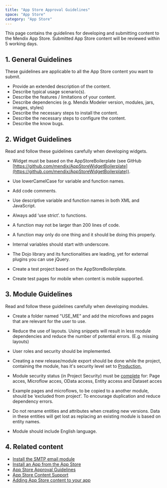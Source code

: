 ```yaml
---
title: "App Store Approval Guidelines"
space: "App Store"
category: "App Store"
---
```



This page contains the guidelines for developing and submitting content to the Mendix App Store. Submitted App Store content will be reviewed within 5 working days.

## 1. General Guidelines

These guidelines are applicable to all the App Store content you want to submit.

*   Provide an extended description of the content.
*   Describe typical usage scenario(s).
*   Describe the features / limitations of your content.
*   Describe dependencies (e.g. Mendix Modeler version, modules, jars, images, styles)
*   Describe the necessary steps to install the content.
*   Describe the necessary steps to configure the content.
*   Describe the know bugs.

## 2\. Widget Guidelines

Read and follow these guidelines carefully when developing widgets.

*   Widget must be based on the AppStoreBoilerplate (see GitHub [https://github.com/mendix/AppStoreWidgetBoilerplate](https://github.com/mendix/AppStoreWidgetBoilerplate)).

*   Use lowerCamelCase for variable and function names.

*   Add code comments.

*   Use descriptive variable and function names in both XML and JavaScript.

*   Always add ‘use strict’. to functions.

*   A function may not be larger than 200 lines of code.

*   A function may only do one thing and it should be doing this properly.

*   Internal variables should start with underscore.

*   The Dojo library and its functionalities are leading, yet for external plugins you can use jQuery.
*   Create a test project based on the AppStoreBoilerplate.
*   Create test pages for mobile when content is mobile supported.

## 3\. Module Guidelines

Read and follow these guidelines carefully when developing modules.

*   Create a folder named "USE_ME" and add the microflows and pages that are relevant for the user to use.

*   Reduce the use of layouts. Using snippets will result in less module dependencies and reduce the number of potential errors. (E.g. missing layouts) 

*   User roles and security should be implemented. 
*   Creating a new release/module export should be done while the project, containing the module, has it's security level set to <u>Production.</u>
*   Module security status (in Project Security) must be <u>complete</u> for: Page acces, Microflow acces, OData access, Entity access and Dataset acces

*   Example pages and microflows, to be copied to a another module, should be ‘excluded from project’. To encourage duplication and reduce dependency errors. 

*   Do not rename entities and attributes when creating new versions. Data in these entities will get lost as replacing an existing module is based on entity names.

*   Module should include English language.

## 4\. Related content

*   [Install the SMTP email module](/howto6/install-and-configure-the-smtp-module)
*   [Install an App from the App Store](install-an-app-from-the-app-store)
*   [App Store Approval Guidelines](app-store-approval-guidelines)
*   [App Store Content Support](app-store-content-support)
*   [Adding App Store content to your app](adding-app-store-content-to-your-app)
